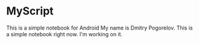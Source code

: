 # MyScript
This is a simple notebook for Android
My name is Dmitry Pogorelov. This is a simple notebook right now. I'm working on it.
